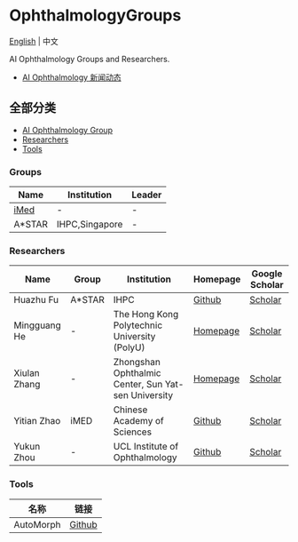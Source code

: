 # OphthalmologyGroups
[English](README.md) | 中文

AI Ophthalmology Groups and Researchers.

- [AI Ophthalmology 新闻动态](https://github.com/AIEyeSystem/AIOphthalmologyNews)

## 全部分类
- [AI Ophthalmology Group](#Groups)
- [Researchers](#Researchers)
- [Tools](#Tools)

### Groups
| Name | Institution |Leader |
| ---- |  --- | --- |
|[iMed](https://imed.nimte.ac.cn/)|-|-|
|A*STAR|IHPC,Singapore|-|-|

### Researchers
| Name | Group | Institution | Homepage |Google Scholar|
| ---- | --- | --- | --- | --- |
|Huazhu Fu| A*STAR |IHPC|[Github](https://hzfu.github.io/)|[Scholar](https://scholar.google.com/citations?user=jCvUBYMAAAAJ)|
|Mingguang He|-|The Hong Kong Polytechnic University (PolyU)|[Homepage](https://www.polyu.edu.hk/so/people/academic-staff/mingguang-he/)|[Scholar](https://scholar.google.com.au/citations?user=uVVC9F8AAAAJ)|
|Xiulan Zhang|-|Zhongshan Ophthalmic Center, Sun Yat-sen University  |[Homepage](https://www.gzzoc.com/node/3211)|[Scholar](https://scholar.google.com/citations?user=H1d_mNkAAAAJ)|
|Yitian Zhao|iMED |Chinese Academy of Sciences|[Github](https://ytianzhao.github.io/)|[Scholar](https://scholar.google.com/citations?user=8mULu94AAAAJ)|
|Yukun Zhou|-|UCL Institute of Ophthalmology|[Github](https://rmaphoh.github.io/)|[Scholar](https://scholar.google.com/citations?hl=zh-CN&user=ALDx-VUAAAAJ)|

### Tools
| 名称 | 链接 | 
| ---- |  --- |
|AutoMorph|[Github](https://github.com/rmaphoh/AutoMorph)|

